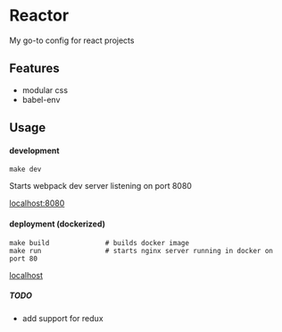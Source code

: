# Reactor

My go-to config for react projects

## Features
* modular css
* babel-env

## Usage

#### development

`make dev`

Starts webpack dev server listening on port 8080

[localhost:8080](http://localhost:8080)

#### deployment (dockerized)

```
make build              # builds docker image
make run                # starts nginx server running in docker on port 80
```

[localhost](http://localhost)

##### TODO
* add support for redux
